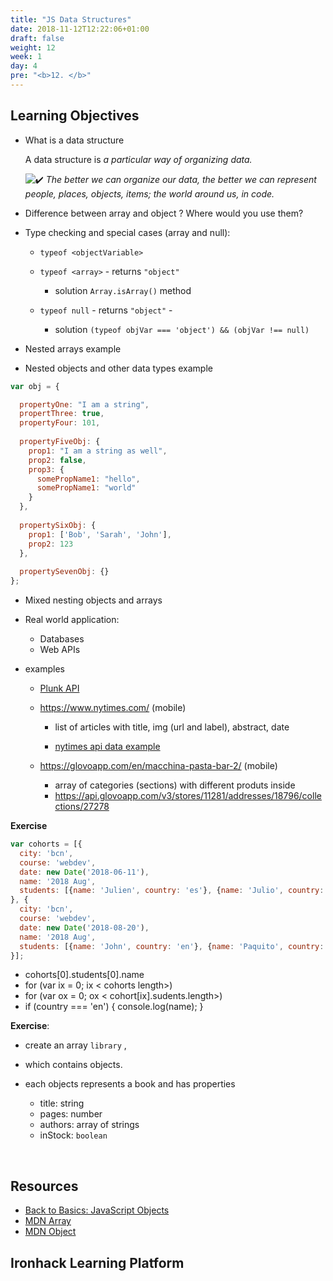 ```yaml
---
title: "JS Data Structures"
date: 2018-11-12T12:22:06+01:00
draft: false
weight: 12
week: 1
day: 4
pre: "<b>12. </b>"
---
```


## Learning Objectives

- What is a data structure

  A data structure is *a particular way of organizing data.*

  ![:heavy_check_mark:](http://materials.ironhack.com/build/emojify.js/dist/images/basic/heavy_check_mark.png) *The better we can organize our data, the better we can represent people, places, objects, items; the world around us, in code.*



- Difference between array and object ? Where would you use them?

  

- Type checking and special cases (array and null):

  - `typeof <objectVariable>`

    

  - `typeof <array>` - returns  `"object"`

    - solution `Array.isArray()` method

  

  - `typeof null` - returns `"object"`  - 

    - solution `(typeof objVar === 'object') && (objVar !== null)`

    

- Nested arrays example



- Nested objects and other data types example

```js
var obj = {

  propertyOne: "I am a string",
  propertThree: true,
  propertyFour: 101,
  
  propertyFiveObj: {
    prop1: "I am a string as well",
    prop2: false,    
    prop3: {
      somePropName1: "hello",
      somePropName1: "world"
    }
  },
    
  propertySixObj: {
    prop1: ['Bob', 'Sarah', 'John'],
    prop2: 123
  },
  
  propertySevenObj: {}  
};
```





- Mixed nesting objects and arrays



- Real world application:
  - Databases
  - Web APIs

- examples
  - [Plunk API](<https://api.punkapi.com/v2/beers/random>)
  - https://www.nytimes.com/ (mobile)

    - list of articles with title, img (url and label), abstract, date

    - [nytimes api data example](<https://content.api.nytimes.com/svc/topics/v2/markets>) 

  - https://glovoapp.com/en/macchina-pasta-bar-2/ (mobile)
    - array of categories (sections) with different produts inside
    - https://api.glovoapp.com/v3/stores/11281/addresses/18796/collections/27278



**Exercise**


```js
var cohorts = [{
  city: 'bcn',
  course: 'webdev',
  date: new Date('2018-06-11'),
  name: '2018 Aug',
  students: [{name: 'Julien', country: 'es'}, {name: 'Julio', country: 'us'}]
}, {
  city: 'bcn',
  course: 'webdev',
  date: new Date('2018-08-20'),
  name: '2018 Aug',
  students: [{name: 'John', country: 'en'}, {name: 'Paquito', country: 'es'}]
}];
```

- cohorts[0].students[0].name
- for (var ix = 0; ix < cohorts length>)
- for (var ox = 0; ox < cohort[ix].sudents.length>)
- if (country === 'en') { console.log(name); }





**Exercise**: 

 - create an array `library` ,

 - which contains objects.

 - each objects represents a book and has properties

    - title: string
    - pages: number
    - authors: array of strings
    - inStock: `boolean`

   ​	

## Resources

- [Back to Basics: JavaScript Objects](https://www.sitepoint.com/back-to-basics-javascript-object-syntax/)
- [MDN Array](https://developer.mozilla.org/en-US/docs/Web/JavaScript/Reference/Global_Objects/Array)
- [MDN Object](https://developer.mozilla.org/en-US/docs/Web/JavaScript/Reference/Global_Objects/Object)

## Ironhack Learning Platform